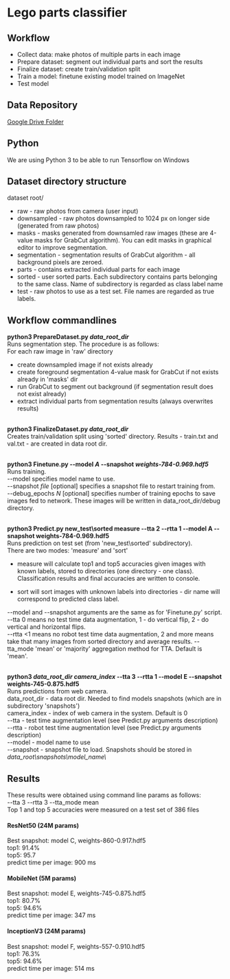 # Lego parts classifier


## Workflow
* Collect data: make photos of multiple parts in each image
* Prepare dataset: segment out individual parts and sort the results
* Finalize dataset: create train/validation split
* Train a model: finetune existing model trained on ImageNet
* Test model

## Data Repository
[Google Drive Folder](https://drive.google.com/drive/folders/1qJFMb3k_JA_EefiI5HkEDkGxsIrhqmCC?usp=sharing)

## Python
We are using Python 3 to be able to run Tensorflow on Windows

## Dataset directory structure
dataset root/
* raw - raw photos from camera (user input)
* downsampled - raw photos downsampled to 1024 px on longer side (generated from raw photos)
* masks - masks generated from downsamled raw images (these are 4-value masks for GrabCut algorithm). You can edit masks in graphical editor to improve segmentation.
* segmentation - segmentation results of GrabCut algorithm - all background pixels are zeroed.
* parts - contains extracted individual parts for each image
* sorted - user sorted parts. Each subdirectory contains parts belonging to the same class. Name of subdirectory is regarded as class label name
* test - raw photos to use as a test set. File names are regarded as true labels.

## Workflow commandlines

<b>python3 PrepareDataset.py <i>data_root_dir</i></b>\
Runs segmentation step. The procedure is as follows:\
For each raw image in 'raw' directory
* create downsampled image if not exists already
* create foreground segmentation 4-value mask for GrabCut if not exists already in 'masks' dir
* run GrabCut to segment out background (if segmentation result does not exist already) 
* extract individual parts from segmentation results (always overwrites results)

\
<b>python3 FinalizeDataset.py <i>data_root_dir</i></b>\
Creates train/validation split using 'sorted' directory.
Results - train.txt and val.txt - are created in data root dir.

\
<b>python3 Finetune.py --model <i>A</i> --snapshot <i>weights-784-0.969.hdf5</i></b>\
Runs training.\
--model specifies model name to use.\
--snapshot <i>file</i> [optional] specifies a snapshot file to restart training from.\
--debug_epochs <i>N</i> [optional] specifies number of training epochs to save images fed to network. These images will be written in data_root_dir/debug directory.
 
 \
<b>python3 Predict.py new_test\sorted measure --tta 2 --rtta 1 --model A --snapshot weights-784-0.969.hdf5</b>\
Runs prediction on test set (from 'new_test\sorted' subdirectory).\
There are two modes: 'measure' and 'sort'
* measure will calculate top1 and top5 accuracies given images with known labels, stored to directories (one directory - one class). Classification results and final accuracies are written to console.

* sort will sort images with unknown labels into directories - dir name will correspond to predicted class label.

--model and --snapshot arguments are the same as for 'Finetune.py' script.\
--tta 0 means no test time data augmentation, 1 - do vertical flip, 2 - do vertical and horizontal flips.\
--rtta <1 means no robot test time data augmentation, 2 and more means take that many images from sorted directory and average results. 
--tta_mode 'mean' or 'majority' aggregation method for TTA. Default is 'mean'.

\
<b>python3 <i>data_root_dir</i> <i>camera_index</i> --tta 3 --rtta 1 --model E --snapshot weights-745-0.875.hdf5</b>\
Runs predictions from web camera.\
data_root_dir - data root dir. Needed to find models snapshots (which are in subdirectory 'snapshots')\
camera_index - index of web camera in the system. Default is 0\
--tta - test time augmentation level (see Predict.py arguments description)\
--rtta - robot test time augmentation level (see Predict.py arguments description)\
--model - model name to use\
--snapshot - snapshot file to load. Snapshots should be stored in <i>data_root\snapshots\model_name\\</i>



## Results

These results were obtained using command line params as follows:\
--tta 3 --rtta 3 --tta_mode mean\
Top 1 and top 5 accuracies were measured on a test set of 386 files

#### ResNet50 (24M params)
Best snapshot: model C, weights-860-0.917.hdf5\
top1: 91.4%\
top5: 95.7\
predict time per image: 900 ms 

#### MobileNet (5M params)
Best snapshot: model E, weights-745-0.875.hdf5\
top1: 80.7%\
top5: 94.6%\
predict time per image: 347 ms

#### InceptionV3 (24M params)
Best snapshot: model F, weights-557-0.910.hdf5\
top1: 76.3%\
top5: 94.6%\
predict time per image: 514 ms
